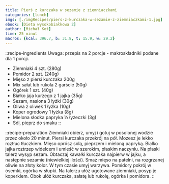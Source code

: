 ```yaml
---
title: Pierś z kurczaka w sezamie z ziemniaczkami
categories: [lunch]
imgs: [./imgRecipes/piers-z-kurczaka-w-sezamie-z-ziemniaczkami-1.jpg]
ebook: [Dieta wysokobiałkowa 2]
author: [Michał Kot]
time: 25 minut
macros: {kcal: 396.7, b: 31.8, t: 15.9, w: 29.2}
---
```


::recipe-ingredients
Uwaga: przepis na 2 porcje - makroskładniki podane dla 1 porcji.
- Ziemniaki 4 szt. (280g)
- Pomidor 2 szt. (240g)
- Mięso z piersi kurczaka 200g
- Mix sałat lub rukola 2 garście (50g)
- Ogórek 1 szt. (40g)
- Białko jaja kurzego z 1 jajka (35g)
- Sezam, nasiona 3 łyżki (30g)
- Oliwa z oliwek 1 łyżka (10g)
- Koper ogrodowy 1 łyżka (8g)
- Mielona słodka papryka ½ łyżeczki (3g)
- Sól, pieprz do smaku
::

::recipe-preparation
Ziemniaki obierz, umyj i gotuj w posolonej wodzie przez około 20 minut.
Piersi kurczaka przekrój na pół. Możesz je lekko roztłuc tłuczkiem. Mięso oprósz solą, pieprzem i mieloną papryką.
Białko jajka roztrzep widelcem i umieść w szerokim, płaskim naczyniu. Na płaski talerz wysyp sezam.
Obtaczaj kawałki kurczaka najpierw w jajku, a następnie sezamie (niewielkiej ilości). Smaż mięso na patelni, na rozgrzanej oliwie na złoty kolor.
W tym czasie umyj warzywa. Pomidory pokrój w ósemki, ogórka w słupki. Na talerzu ułóż ugotowane ziemniaki, posyp je koperkiem.
Obok ułóż kurczaka, sałatę lub rukolę, ogórka i pomidora.
::